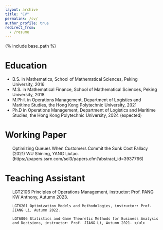 ```yaml
---
layout: archive
title: "CV"
permalink: /cv/
author_profile: true
redirect_from:
  - /resume
---
```


{% include base_path %}

Education
======
* B.S. in Mathematics, School of Mathematical Sciences, Peking University, 2016
* M.S. in Mathematical Finance, School of Mathematical Sciences, Peking University, 2018
* M.Phil. in Operations Management, Department of Logistics and Maritime Studies, the Hong Kong Polytechnic University, 2021
* Ph.D in Operations Management, Department of Logistics and Maritime Studies, the Hong Kong Polytechnic University, 2024 (expected)

Working Paper
======
  <ul> Optimizing Queues When Customers Commit the Sunk Cost Fallacy (2021) 
    WU Shining, YANG Liutao.
  (https://papers.ssrn.com/sol3/papers.cfm?abstract_id=3937766)</ul>
  
Teaching Assistant
======
  <ul> LGT2106 Principles of Operations Management, instructor: Prof. PANG KW Anthony, Autumn 2023. 
    
    LGT6201 Optimization Models and Methodologies, instructor: Prof. JIANG Li, Autumn 2022.
    
    LGT6006 Statistics and Game Theoretic Methods for Business Analysis and Decisions, instructor: Prof. JIANG Li, Autumn 2021. </ul>
  

